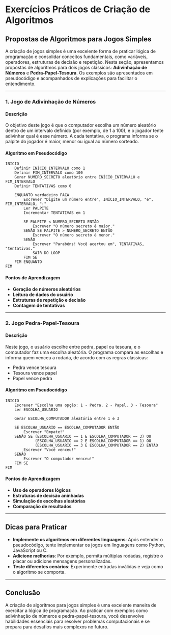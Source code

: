 
# Exercícios Práticos de Criação de Algoritmos

## Propostas de Algoritmos para Jogos Simples

A criação de jogos simples é uma excelente forma de praticar lógica de programação e consolidar conceitos fundamentais, como variáveis, operadores, estruturas de decisão e repetição. Nesta seção, apresentamos propostas de algoritmos para dois jogos clássicos: **Adivinhação de Números** e **Pedra-Papel-Tesoura**. Os exemplos são apresentados em pseudocódigo e acompanhados de explicações para facilitar o entendimento.

---

### 1. Jogo de Adivinhação de Números

#### Descrição

O objetivo deste jogo é que o computador escolha um número aleatório dentro de um intervalo definido (por exemplo, de 1 a 100), e o jogador tente adivinhar qual é esse número. A cada tentativa, o programa informa se o palpite do jogador é maior, menor ou igual ao número sorteado.

#### Algoritmo em Pseudocódigo

```pseudocode
INÍCIO
    Definir INÍCIO_INTERVALO como 1
    Definir FIM_INTERVALO como 100
    Gerar NUMERO_SECRETO aleatório entre INÍCIO_INTERVALO e FIM_INTERVALO
    Definir TENTATIVAS como 0

    ENQUANTO verdadeiro FAÇA
        Escrever "Digite um número entre", INÍCIO_INTERVALO, "e", FIM_INTERVALO, ":"
        Ler PALPITE
        Incrementar TENTATIVAS em 1

        SE PALPITE < NUMERO_SECRETO ENTÃO
            Escrever "O número secreto é maior."
        SENÃO SE PALPITE > NUMERO_SECRETO ENTÃO
            Escrever "O número secreto é menor."
        SENÃO
            Escrever "Parabéns! Você acertou em", TENTATIVAS, "tentativas."
            SAIR DO LOOP
        FIM SE
    FIM ENQUANTO
FIM
```

#### Pontos de Aprendizagem

- **Geração de números aleatórios**
- **Leitura de dados do usuário**
- **Estruturas de repetição e decisão**
- **Contagem de tentativas**

---

### 2. Jogo Pedra-Papel-Tesoura

#### Descrição

Neste jogo, o usuário escolhe entre pedra, papel ou tesoura, e o computador faz uma escolha aleatória. O programa compara as escolhas e informa quem venceu a rodada, de acordo com as regras clássicas:

- Pedra vence tesoura
- Tesoura vence papel
- Papel vence pedra

#### Algoritmo em Pseudocódigo

```pseudocode
INÍCIO
    Escrever "Escolha uma opção: 1 - Pedra, 2 - Papel, 3 - Tesoura"
    Ler ESCOLHA_USUARIO

    Gerar ESCOLHA_COMPUTADOR aleatória entre 1 e 3

    SE ESCOLHA_USUARIO == ESCOLHA_COMPUTADOR ENTÃO
        Escrever "Empate!"
    SENÃO SE (ESCOLHA_USUARIO == 1 E ESCOLHA_COMPUTADOR == 3) OU
             (ESCOLHA_USUARIO == 2 E ESCOLHA_COMPUTADOR == 1) OU
             (ESCOLHA_USUARIO == 3 E ESCOLHA_COMPUTADOR == 2) ENTÃO
        Escrever "Você venceu!"
    SENÃO
        Escrever "O computador venceu!"
    FIM SE
FIM
```

#### Pontos de Aprendizagem

- **Uso de operadores lógicos**
- **Estruturas de decisão aninhadas**
- **Simulação de escolhas aleatórias**
- **Comparação de resultados**

---

## Dicas para Praticar

- **Implemente os algoritmos em diferentes linguagens**: Após entender o pseudocódigo, tente implementar os jogos em linguagens como Python, JavaScript ou C.
- **Adicione melhorias**: Por exemplo, permita múltiplas rodadas, registre o placar ou adicione mensagens personalizadas.
- **Teste diferentes cenários**: Experimente entradas inválidas e veja como o algoritmo se comporta.

---

## Conclusão

A criação de algoritmos para jogos simples é uma excelente maneira de exercitar a lógica de programação. Ao praticar com exemplos como adivinhação de números e pedra-papel-tesoura, você desenvolve habilidades essenciais para resolver problemas computacionais e se prepara para desafios mais complexos no futuro.

```
